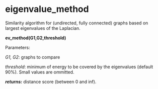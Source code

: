 # eigenvalue_method
Similarity algorithm for (undirected, fully connected) graphs based on largest eigenvalues of the Laplacian.


**ev_method(G1,G2,threshold)**

Parameters:

*G1, G2*: graphs to compare

*threshold*: minimum of energy to be covered by the eigenvalues (default 90%). Small values are ommitted.

***returns:*** distance score (between 0 and inf).
